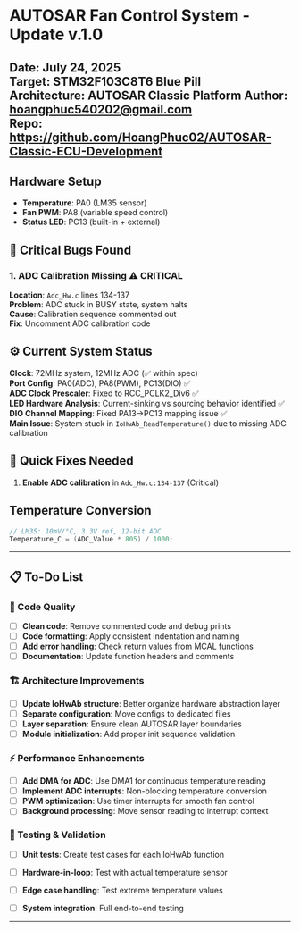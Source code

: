 # AUTOSAR Fan Control System - Update v.1.0

**Date**: July 24, 2025  
**Target**: STM32F103C8T6 Blue Pill  
**Architecture**: AUTOSAR Classic Platform
**Author**: hoangphuc540202@gmail.com  
**Repo**: https://github.com/HoangPhuc02/AUTOSAR-Classic-ECU-Development
---
## Hardware Setup
- **Temperature**: PA0 (LM35 sensor)
- **Fan PWM**: PA8 (variable speed control)  
- **Status LED**: PC13 (built-in + external)

## 🐛 Critical Bugs Found

### 1. ADC Calibration Missing ⚠️ **CRITICAL**
**Location**: `Adc_Hw.c` lines 134-137  
**Problem**: ADC stuck in BUSY state, system halts  
**Cause**: Calibration sequence commented out  
**Fix**: Uncomment ADC calibration code

## ⚙️ Current System Status

**Clock**: 72MHz system, 12MHz ADC (✅ within spec)  
**Port Config**: PA0(ADC), PA8(PWM), PC13(DIO) ✅  
**ADC Clock Prescaler**: Fixed to RCC_PCLK2_Div6 ✅  
**LED Hardware Analysis**: Current-sinking vs sourcing behavior identified ✅  
**DIO Channel Mapping**: Fixed PA13→PC13 mapping issue ✅  
**Main Issue**: System stuck in `IoHwAb_ReadTemperature()` due to missing ADC calibration

## 🔧 Quick Fixes Needed

1. **Enable ADC calibration** in `Adc_Hw.c:134-137` (Critical)

## Temperature Conversion
```c
// LM35: 10mV/°C, 3.3V ref, 12-bit ADC
Temperature_C = (ADC_Value * 805) / 1000;
```

---
## 📋 To-Do List

### 🔨 Code Quality
- [ ] **Clean code**: Remove commented code and debug prints
- [ ] **Code formatting**: Apply consistent indentation and naming
- [ ] **Add error handling**: Check return values from MCAL functions
- [ ] **Documentation**: Update function headers and comments

### 🏗️ Architecture Improvements
- [ ] **Update IoHwAb structure**: Better organize hardware abstraction layer
- [ ] **Separate configuration**: Move configs to dedicated files
- [ ] **Layer separation**: Ensure clean AUTOSAR layer boundaries
- [ ] **Module initialization**: Add proper init sequence validation

### ⚡ Performance Enhancements
- [ ] **Add DMA for ADC**: Use DMA1 for continuous temperature reading
- [ ] **Implement ADC interrupts**: Non-blocking temperature conversion
- [ ] **PWM optimization**: Use timer interrupts for smooth fan control
- [ ] **Background processing**: Move sensor reading to interrupt context

### 🧪 Testing & Validation
- [ ] **Unit tests**: Create test cases for each IoHwAb function
- [ ] **Hardware-in-loop**: Test with actual temperature sensor
- [ ] **Edge case handling**: Test extreme temperature values
- [ ] **System integration**: Full end-to-end testing


---


